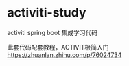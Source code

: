 # activiti-study
activiti spring boot 集成学习代码

此套代码配套教程，ACTIVIT极简入门
https://zhuanlan.zhihu.com/p/76024734
